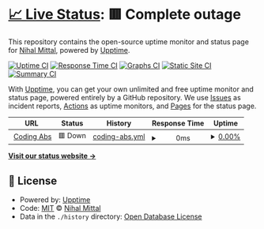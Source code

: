 # [📈 Live Status](https://codingabs.com): <!--live status--> **🟥 Complete outage**

This repository contains the open-source uptime monitor and status page for [Nihal Mittal](https://www.linkedin.com/in/nihal-mittal-8a6230183/), powered by [Upptime](https://github.com/upptime/upptime).

[![Uptime CI](https://github.com/codescientist703/upptime/workflows/Uptime%20CI/badge.svg)](https://github.com/codescientist703/Test/actions?query=workflow%3A%22Uptime+CI%22)
[![Response Time CI](https://github.com/codescientist703/upptime/workflows/Response%20Time%20CI/badge.svg)](https://github.com/codescientist703/Test/actions?query=workflow%3A%22Response+Time+CI%22)
[![Graphs CI](https://github.com/codescientist703/upptime/workflows/Graphs%20CI/badge.svg)](https://github.com/codescientist703/Test/actions?query=workflow%3A%22Graphs+CI%22)
[![Static Site CI](https://github.com/codescientist703/upptime/workflows/Static%20Site%20CI/badge.svg)](https://github.com/codescientist703/Test/actions?query=workflow%3A%22Static+Site+CI%22)
[![Summary CI](https://github.com/codescientist703/upptime/workflows/Summary%20CI/badge.svg)](https://github.com/codescientist703/Test/actions?query=workflow%3A%22Summary+CI%22)

With [Upptime](https://upptime.js.org), you can get your own unlimited and free uptime monitor and status page, powered entirely by a GitHub repository. We use [Issues](https://github.com/codescientist703/upptime/issues) as incident reports, [Actions](https://github.com/codescientist703/upptime/actions) as uptime monitors, and [Pages](https://codingabs.com) for the status page.

<!--start: status pages-->
<!-- This summary is generated by Upptime (https://github.com/upptime/upptime) -->
<!-- Do not edit this manually, your changes will be overwritten -->
<!-- prettier-ignore -->
| URL | Status | History | Response Time | Uptime |
| --- | ------ | ------- | ------------- | ------ |
| <img alt="" src="https://icons.duckduckgo.com/ip3/codingabs.com.ico" height="13"> [Coding Abs](https://codingabs.com) | 🟥 Down | [coding-abs.yml](https://github.com/codescientist703/Test/commits/HEAD/history/coding-abs.yml) | <details><summary><img alt="Response time graph" src="./graphs/coding-abs/response-time-week.png" height="20"> 0ms</summary><br><a href="https://codescientist703.github.io/Test/history/coding-abs"><img alt="Response time 0" src="https://img.shields.io/endpoint?url=https%3A%2F%2Fraw.githubusercontent.com%2Fcodescientist703%2FTest%2FHEAD%2Fapi%2Fcoding-abs%2Fresponse-time.json"></a><br><a href="https://codescientist703.github.io/Test/history/coding-abs"><img alt="24-hour response time 0" src="https://img.shields.io/endpoint?url=https%3A%2F%2Fraw.githubusercontent.com%2Fcodescientist703%2FTest%2FHEAD%2Fapi%2Fcoding-abs%2Fresponse-time-day.json"></a><br><a href="https://codescientist703.github.io/Test/history/coding-abs"><img alt="7-day response time 0" src="https://img.shields.io/endpoint?url=https%3A%2F%2Fraw.githubusercontent.com%2Fcodescientist703%2FTest%2FHEAD%2Fapi%2Fcoding-abs%2Fresponse-time-week.json"></a><br><a href="https://codescientist703.github.io/Test/history/coding-abs"><img alt="30-day response time 0" src="https://img.shields.io/endpoint?url=https%3A%2F%2Fraw.githubusercontent.com%2Fcodescientist703%2FTest%2FHEAD%2Fapi%2Fcoding-abs%2Fresponse-time-month.json"></a><br><a href="https://codescientist703.github.io/Test/history/coding-abs"><img alt="1-year response time 0" src="https://img.shields.io/endpoint?url=https%3A%2F%2Fraw.githubusercontent.com%2Fcodescientist703%2FTest%2FHEAD%2Fapi%2Fcoding-abs%2Fresponse-time-year.json"></a></details> | <details><summary><a href="https://codescientist703.github.io/Test/history/coding-abs">0.00%</a></summary><a href="https://codescientist703.github.io/Test/history/coding-abs"><img alt="All-time uptime 18.62%" src="https://img.shields.io/endpoint?url=https%3A%2F%2Fraw.githubusercontent.com%2Fcodescientist703%2FTest%2FHEAD%2Fapi%2Fcoding-abs%2Fuptime.json"></a><br><a href="https://codescientist703.github.io/Test/history/coding-abs"><img alt="24-hour uptime 0.00%" src="https://img.shields.io/endpoint?url=https%3A%2F%2Fraw.githubusercontent.com%2Fcodescientist703%2FTest%2FHEAD%2Fapi%2Fcoding-abs%2Fuptime-day.json"></a><br><a href="https://codescientist703.github.io/Test/history/coding-abs"><img alt="7-day uptime 0.00%" src="https://img.shields.io/endpoint?url=https%3A%2F%2Fraw.githubusercontent.com%2Fcodescientist703%2FTest%2FHEAD%2Fapi%2Fcoding-abs%2Fuptime-week.json"></a><br><a href="https://codescientist703.github.io/Test/history/coding-abs"><img alt="30-day uptime 1.38%" src="https://img.shields.io/endpoint?url=https%3A%2F%2Fraw.githubusercontent.com%2Fcodescientist703%2FTest%2FHEAD%2Fapi%2Fcoding-abs%2Fuptime-month.json"></a><br><a href="https://codescientist703.github.io/Test/history/coding-abs"><img alt="1-year uptime 0.00%" src="https://img.shields.io/endpoint?url=https%3A%2F%2Fraw.githubusercontent.com%2Fcodescientist703%2FTest%2FHEAD%2Fapi%2Fcoding-abs%2Fuptime-year.json"></a></details>

<!--end: status pages-->

[**Visit our status website →**](https://codingabs.com)

## 📄 License

- Powered by: [Upptime](https://github.com/upptime/upptime)
- Code: [MIT](./LICENSE) © [Nihal Mittal](https://www.linkedin.com/in/nihal-mittal-8a6230183/)
- Data in the `./history` directory: [Open Database License](https://opendatacommons.org/licenses/odbl/1-0/)
